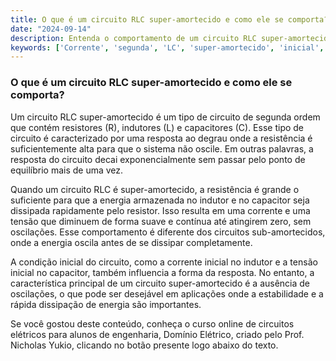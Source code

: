 ```yaml
---
title: O que é um circuito RLC super-amortecido e como ele se comporta?
date: "2024-09-14"
description: Entenda o comportamento de um circuito RLC super-amortecido e suas características principais.
keywords: ['Corrente', 'segunda', 'LC', 'super-amortecido', 'inicial', 'Tensão', 'Circuito']
---
```


### O que é um circuito RLC super-amortecido e como ele se comporta?

Um circuito RLC super-amortecido é um tipo de circuito de segunda ordem que contém resistores (R), indutores (L) e capacitores (C). Esse tipo de circuito é caracterizado por uma resposta ao degrau onde a resistência é suficientemente alta para que o sistema não oscile. Em outras palavras, a resposta do circuito decai exponencialmente sem passar pelo ponto de equilíbrio mais de uma vez.

Quando um circuito RLC é super-amortecido, a resistência é grande o suficiente para que a energia armazenada no indutor e no capacitor seja dissipada rapidamente pelo resistor. Isso resulta em uma corrente e uma tensão que diminuem de forma suave e contínua até atingirem zero, sem oscilações. Esse comportamento é diferente dos circuitos sub-amortecidos, onde a energia oscila antes de se dissipar completamente.

A condição inicial do circuito, como a corrente inicial no indutor e a tensão inicial no capacitor, também influencia a forma da resposta. No entanto, a característica principal de um circuito super-amortecido é a ausência de oscilações, o que pode ser desejável em aplicações onde a estabilidade e a rápida dissipação de energia são importantes.

Se você gostou deste conteúdo, conheça o curso online de circuitos elétricos para alunos de engenharia, Domínio Elétrico, criado pelo Prof. Nicholas Yukio, clicando no botão presente logo abaixo do texto.